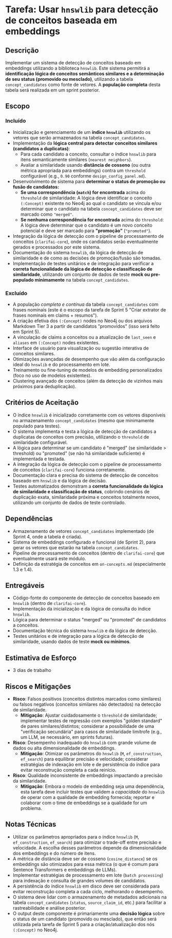 # Tarefa: Usar `hnswlib` para detecção de conceitos baseada em embeddings

## Descrição
Implementar um sistema de detecção de conceitos baseado em embeddings utilizando a biblioteca `hnswlib`. Este sistema permitirá a **identificação lógica de conceitos semânticos similares e a determinação de seu status (promovido ou mesclado)**, utilizando a tabela `concept_candidates` como fonte de vetores. A **população completa** desta tabela será realizada em um sprint posterior.

## Escopo

### Incluído
- Inicialização e gerenciamento de um **índice `hnswlib`** utilizando os vetores que serão armazenados na tabela `concept_candidates`.
- Implementação da **lógica central para detectar conceitos similares (candidatos a duplicatas)**:
    - Para cada candidato a conceito, consultar o índice `hnswlib` para itens semanticamente similares (`nearest neighbors`).
    - Avaliar a similaridade usando **distância de cosseno** (ou outra métrica apropriada para embeddings) contra um `threshold` configurável (e.g., `0.90` conforme `design_config_panel.md`).
- Desenvolvimento de sistema para **determinar o status de promoção ou fusão de candidatos:**
    - **Se uma correspondência (`match`) for encontrada** acima do `threshold` de similaridade: A lógica deve identificar o conceito `(:Concept)` existente no Neo4j ao qual o candidato se vincula e/ou determinar que o candidato na tabela `concept_candidates` deve ser marcado como `"merged"`.
    - **Se nenhuma correspondência for encontrada** acima do `threshold`: A lógica deve determinar que o candidato é um novo conceito potencial e deve ser marcado para **"promoção"** (`"promoted"`).
- Integração da lógica de detecção com o pipeline de processamento de conceitos (`clarifai-core`), onde os candidatos serão eventualmente gerados e processados por este sistema.
- Documentação do sistema `hnswlib`, da lógica de detecção de similaridade e de como as decisões de promoção/fusão são tomadas.
- Implementação de testes unitários e de integração para verificar a **correta funcionalidade da lógica de detecção e classificação de similaridade**, utilizando um conjunto de dados de teste **mock ou pre-populado minimamente** na tabela `concept_candidates`.

### Excluído
- A população *completa e contínua* da tabela `concept_candidates` com frases nominais (este é o escopo da tarefa de Sprint 5 "Criar extrator de frases nominais em claims + resumos").
- A criação efetiva dos `(:Concept)` nodes no Neo4j ou dos arquivos Markdown Tier 3 a partir de candidatos "promovidos" (isso será feito em Sprint 5).
- A vinculação de claims a conceitos ou a atualização de `last_seen` e `aliases` em `(:Concept)` nodes existentes.
- Interface de usuário para visualização ou sugestão interativa de conceitos similares.
- Otimizações avançadas de desempenho que vão além da configuração ideal do `hnswlib` e do processamento em lote.
- Treinamento ou fine-tuning de modelos de embedding personalizados (foco no uso de modelos existentes).
- Clustering avançado de conceitos (além da detecção de vizinhos mais próximos para deduplicação).

## Critérios de Aceitação
- O índice `hnswlib` é inicializado corretamente com os vetores disponíveis no armazenamento `concept_candidates` (mesmo que minimamente populado para testes).
- O sistema implementa e testa a lógica de detecção de candidatos a duplicatas de conceitos com precisão, utilizando o `threshold` de similaridade configurável.
- A lógica para determinar se um candidato é "merged" (se similaridade > threshold) ou "promoted" (se não há similaridade suficiente) é implementada e testada.
- A integração da lógica de detecção com o pipeline de processamento de conceitos (`clarifai-core`) funciona corretamente.
- Documentação clara e precisa do sistema de detecção de conceitos baseado em `hnswlib` e da lógica de decisão.
- Testes automatizados demonstram a **correta funcionalidade da lógica de similaridade e classificação de status**, cobrindo cenários de duplicação exata, similaridade próxima e conceitos totalmente novos, utilizando um conjunto de dados de teste controlado.

## Dependências
- Armazenamento de vetores `concept_candidates` implementado (de Sprint 4, onde a tabela é criada).
- Sistema de embeddings configurado e funcional (de Sprint 2), para gerar os vetores que estarão na tabela `concept_candidates`.
- Pipeline de processamento de conceitos (dentro de `clarifai-core`) que eventualmente usará este módulo.
- Definição da estratégia de conceitos em `on-concepts.md` (especialmente 1.3 e 1.4).

## Entregáveis
- Código-fonte do componente de detecção de conceitos baseado em `hnswlib` (dentro de `clarifai-core`).
- Implementação da inicialização e da lógica de consulta do índice `hnswlib`.
- Lógica para determinar o status "merged" ou "promoted" de candidatos a conceitos.
- Documentação técnica do sistema `hnswlib` e da lógica de detecção.
- Testes unitários e de integração para a lógica de detecção de similaridade, usando dados de teste **mock ou mínimos**.

## Estimativa de Esforço
- 3 dias de trabalho

## Riscos e Mitigações
- **Risco**: Falsos positivos (conceitos distintos marcados como similares) ou falsos negativos (conceitos similares não detectados) na detecção de similaridade.
  - **Mitigação**: Ajustar cuidadosamente o `threshold` de similaridade; implementar testes de regressão com exemplos "golden standard" de pares similares/distintos; considerar a possibilidade de uma "verificação secundária" para casos de similaridade limítrofe (e.g., um LLM, se necessário, em sprints futuras).
- **Risco**: Desempenho inadequado do `hnswlib` com grande volume de dados ou alta dimensionalidade de embeddings.
  - **Mitigação**: Otimizar os parâmetros do `hnswlib` (`M`, `ef_construction`, `ef_search`) para equilibrar precisão e velocidade; considerar estratégias de indexação em lote e de persistência do índice para evitar reconstrução completa a cada reinício.
- **Risco**: Qualidade inconsistente de embeddings impactando a precisão da similaridade.
  - **Mitigação**: Embora o modelo de embedding seja uma dependência, esta tarefa deve incluir testes que validem a *capacidade* do `hnswlib` de operar com a qualidade de embedding fornecida; reportar e colaborar com o time de embeddings se a qualidade for um problema.

## Notas Técnicas
- Utilizar os parâmetros apropriados para o índice `hnswlib` (`M`, `ef_construction`, `ef_search`) para otimizar o trade-off entre precisão e velocidade. A escolha desses parâmetros depende da dimensionalidade dos embeddings e do número de itens.
- A métrica de distância deve ser de cosseno (`cosine_distance`) se os embeddings são otimizados para essa métrica (o que é comum para Sentence Transformers e embeddings de LLMs).
- Implementar estratégias de processamento em lote (`batch processing`) para indexação e consulta de grandes volumes de candidatos.
- A persistência do índice `hnswlib` em disco deve ser considerada para evitar reconstrução completa a cada ciclo, melhorando o desempenho.
- O sistema deve lidar com o armazenamento de metadados adicionais na tabela `concept_candidates` (`status`, `source_claim_id`, etc.) para facilitar a rastreabilidade e análise posterior.
- O output deste componente é primariamente uma **decisão lógica** sobre o status de um candidato (promovido ou mesclado), que então será utilizada pela tarefa de Sprint 5 para a criação/atualização dos nós `(:Concept)` no Neo4j.
